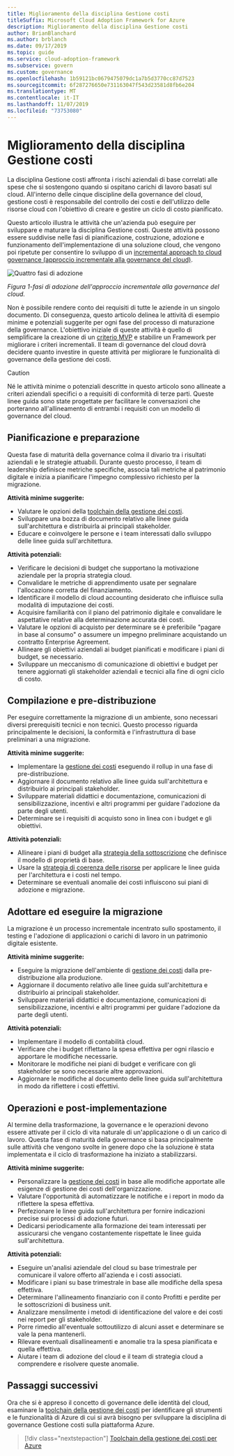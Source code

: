 ```yaml
---
title: Miglioramento della disciplina Gestione costi
titleSuffix: Microsoft Cloud Adoption Framework for Azure
description: Miglioramento della disciplina Gestione costi
author: BrianBlanchard
ms.author: brblanch
ms.date: 09/17/2019
ms.topic: guide
ms.service: cloud-adoption-framework
ms.subservice: govern
ms.custom: governance
ms.openlocfilehash: 1b59121bc0679475079dc1a7b5d3770cc87d7523
ms.sourcegitcommit: 6f287276650e731163047f543d23581d8fb6e204
ms.translationtype: MT
ms.contentlocale: it-IT
ms.lasthandoff: 11/07/2019
ms.locfileid: "73753080"
---
```

# <a name="cost-management-discipline-improvement"></a>Miglioramento della disciplina Gestione costi

La disciplina Gestione costi affronta i rischi aziendali di base correlati alle spese che si sostengono quando si ospitano carichi di lavoro basati sul cloud. All'interno delle cinque discipline della governance del cloud, gestione costi è responsabile del controllo dei costi e dell'utilizzo delle risorse cloud con l'obiettivo di creare e gestire un ciclo di costo pianificato.

Questo articolo illustra le attività che un'azienda può eseguire per sviluppare e maturare la disciplina Gestione costi. Queste attività possono essere suddivise nelle fasi di pianificazione, costruzione, adozione e funzionamento dell'implementazione di una soluzione cloud, che vengono poi ripetute per consentire lo sviluppo di un [incremental approach to cloud governance (approccio incrementale alla governance del cloud)](../guides/index.md#an-incremental-approach-to-cloud-governance).

![Quattro fasi di adozione](../../_images/govern/adoption-phases.png)

*Figura 1-fasi di adozione dell'approccio incrementale alla governance del cloud.*

Non è possibile rendere conto dei requisiti di tutte le aziende in un singolo documento. Di conseguenza, questo articolo delinea le attività di esempio minime e potenziali suggerite per ogni fase del processo di maturazione della governance. L'obiettivo iniziale di queste attività è quello di semplificare la creazione di un [criterio MVP](../guides/index.md#an-incremental-approach-to-cloud-governance) e stabilire un Framework per migliorare i criteri incrementali. Il team di governance del cloud dovrà decidere quanto investire in queste attività per migliorare le funzionalità di governance della gestione dei costi.

> [!CAUTION]
> Né le attività minime o potenziali descritte in questo articolo sono allineate a criteri aziendali specifici o a requisiti di conformità di terze parti. Queste linee guida sono state progettate per facilitare le conversazioni che porteranno all'allineamento di entrambi i requisiti con un modello di governance del cloud.

## <a name="planning-and-readiness"></a>Pianificazione e preparazione

Questa fase di maturità della governance colma il divario tra i risultati aziendali e le strategie attuabili. Durante questo processo, il team di leadership definisce metriche specifiche, associa tali metriche al patrimonio digitale e inizia a pianificare l'impegno complessivo richiesto per la migrazione.

**Attività minime suggerite:**

- Valutare le opzioni della [toolchain della gestione dei costi](./toolchain.md).
- Sviluppare una bozza di documento relativo alle linee guida sull'architettura e distribuirla ai principali stakeholder.
- Educare e coinvolgere le persone e i team interessati dallo sviluppo delle linee guida sull'architettura.

**Attività potenziali:**

- Verificare le decisioni di budget che supportano la motivazione aziendale per la propria strategia cloud.
- Convalidare le metriche di apprendimento usate per segnalare l'allocazione corretta del finanziamento.
- Identificare il modello di cloud accounting desiderato che influisce sulla modalità di imputazione dei costi.
- Acquisire familiarità con il piano del patrimonio digitale e convalidare le aspettative relative alla determinazione accurata dei costi.
- Valutare le opzioni di acquisto per determinare se è preferibile "pagare in base al consumo" o assumere un impegno preliminare acquistando un contratto Enterprise Agreement.
- Allineare gli obiettivi aziendali ai budget pianificati e modificare i piani di budget, se necessario.
- Sviluppare un meccanismo di comunicazione di obiettivi e budget per tenere aggiornati gli stakeholder aziendali e tecnici alla fine di ogni ciclo di costo.

## <a name="build-and-predeployment"></a>Compilazione e pre-distribuzione

Per eseguire correttamente la migrazione di un ambiente, sono necessari diversi prerequisiti tecnici e non tecnici. Questo processo riguarda principalmente le decisioni, la conformità e l'infrastruttura di base preliminari a una migrazione.

**Attività minime suggerite:**

- Implementare la [gestione dei costi](./toolchain.md) eseguendo il rollup in una fase di pre-distribuzione.
- Aggiornare il documento relativo alle linee guida sull'architettura e distribuirlo ai principali stakeholder.
- Sviluppare materiali didattici e documentazione, comunicazioni di sensibilizzazione, incentivi e altri programmi per guidare l'adozione da parte degli utenti.
- Determinare se i requisiti di acquisto sono in linea con i budget e gli obiettivi.

**Attività potenziali:**

- Allineare i piani di budget alla [strategia della sottoscrizione](../../decision-guides/subscriptions/index.md) che definisce il modello di proprietà di base.
- Usare la [strategia di coerenza delle risorse](../../decision-guides/resource-consistency/index.md) per applicare le linee guida per l'architettura e i costi nel tempo.
- Determinare se eventuali anomalie dei costi influiscono sui piani di adozione e migrazione.

## <a name="adopt-and-migrate"></a>Adottare ed eseguire la migrazione

La migrazione è un processo incrementale incentrato sullo spostamento, il testing e l'adozione di applicazioni o carichi di lavoro in un patrimonio digitale esistente.

**Attività minime suggerite:**

- Eseguire la migrazione dell'ambiente di [gestione dei costi](./toolchain.md) dalla pre-distribuzione alla produzione.
- Aggiornare il documento relativo alle linee guida sull'architettura e distribuirlo ai principali stakeholder.
- Sviluppare materiali didattici e documentazione, comunicazioni di sensibilizzazione, incentivi e altri programmi per guidare l'adozione da parte degli utenti.

**Attività potenziali:**

- Implementare il modello di contabilità cloud.
- Verificare che i budget riflettano la spesa effettiva per ogni rilascio e apportare le modifiche necessarie.
- Monitorare le modifiche nei piani di budget e verificare con gli stakeholder se sono necessarie altre approvazioni.
- Aggiornare le modifiche al documento delle linee guida sull'architettura in modo da riflettere i costi effettivi.

## <a name="operate-and-post-implementation"></a>Operazioni e post-implementazione

Al termine della trasformazione, la governance e le operazioni devono essere attivate per il ciclo di vita naturale di un'applicazione o di un carico di lavoro. Questa fase di maturità della governance si basa principalmente sulle attività che vengono svolte in genere dopo che la soluzione è stata implementata e il ciclo di trasformazione ha iniziato a stabilizzarsi.

**Attività minime suggerite:**

- Personalizzare la [gestione dei costi](./toolchain.md) in base alle modifiche apportate alle esigenze di gestione dei costi dell'organizzazione.
- Valutare l'opportunità di automatizzare le notifiche e i report in modo da riflettere la spesa effettiva.
- Perfezionare le linee guida sull'architettura per fornire indicazioni precise sui processi di adozione futuri.
- Dedicarsi periodicamente alla formazione dei team interessati per assicurarsi che vengano costantemente rispettate le linee guida sull'architettura.

**Attività potenziali:**

- Eseguire un'analisi aziendale del cloud su base trimestrale per comunicare il valore offerto all'azienda e i costi associati.
- Modificare i piani su base trimestrale in base alle modifiche della spesa effettiva.
- Determinare l'allineamento finanziario con il conto Profitti e perdite per le sottoscrizioni di business unit.
- Analizzare mensilmente i metodi di identificazione del valore e dei costi nei report per gli stakeholder.
- Porre rimedio all'eventuale sottoutilizzo di alcuni asset e determinare se vale la pena mantenerli.
- Rilevare eventuali disallineamenti e anomalie tra la spesa pianificata e quella effettiva.
- Aiutare i team di adozione del cloud e il team di strategia cloud a comprendere e risolvere queste anomalie.

## <a name="next-steps"></a>Passaggi successivi

Ora che si è appreso il concetto di governance delle identità del cloud, esaminare la [toolchain della gestione dei costi](./toolchain.md) per identificare gli strumenti e le funzionalità di Azure di cui si avrà bisogno per sviluppare la disciplina di governance Gestione costi sulla piattaforma Azure.

> [!div class="nextstepaction"]
> [Toolchain della gestione dei costi per Azure](./toolchain.md)
